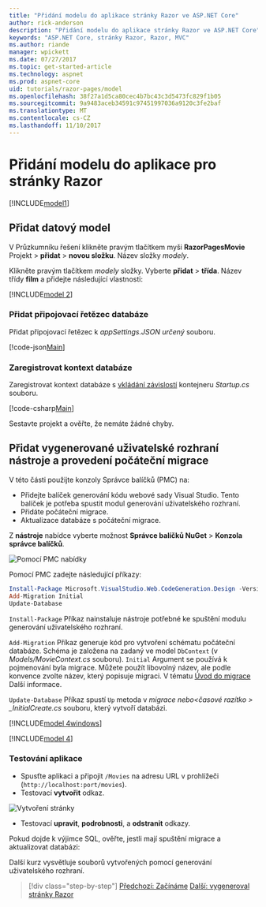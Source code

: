 ```yaml
---
title: "Přidání modelu do aplikace stránky Razor ve ASP.NET Core"
author: rick-anderson
description: "Přidání modelu do aplikace stránky Razor ve ASP.NET Core"
keywords: "ASP.NET Core, stránky Razor, Razor, MVC"
ms.author: riande
manager: wpickett
ms.date: 07/27/2017
ms.topic: get-started-article
ms.technology: aspnet
ms.prod: aspnet-core
uid: tutorials/razor-pages/model
ms.openlocfilehash: 38f27a1d5ca80cec4b7bc43c3d5473fc829f1b05
ms.sourcegitcommit: 9a9483aceb34591c97451997036a9120c3fe2baf
ms.translationtype: MT
ms.contentlocale: cs-CZ
ms.lasthandoff: 11/10/2017
---
```

# <a name="adding-a-model-to-a-razor-pages-app"></a>Přidání modelu do aplikace pro stránky Razor

[!INCLUDE[model1](../../includes/RP/model1.md)]

## <a name="add-a-data-model"></a>Přidat datový model

V Průzkumníku řešení klikněte pravým tlačítkem myši **RazorPagesMovie** Projekt > **přidat** > **novou složku**. Název složky *modely*.

Klikněte pravým tlačítkem *modely* složky. Vyberte **přidat** > **třída**. Název třídy **film** a přidejte následující vlastnosti:

[!INCLUDE[model 2](../../includes/RP/model2.md)]

<a name="cs"></a>
### <a name="add-a-database-connection-string"></a>Přidat připojovací řetězec databáze

Přidat připojovací řetězec k *appSettings.JSON určený* souboru.

[!code-json[Main](../../tutorials/razor-pages/razor-pages-start/sample/RazorPagesMovie/appsettings.json?highlight=8-10)]

<a name="reg"></a>
###  <a name="register-the-database-context"></a>Zaregistrovat kontext databáze

Zaregistrovat kontext databáze s [vkládání závislostí](xref:fundamentals/dependency-injection) kontejneru *Startup.cs* souboru.

[!code-csharp[Main](../../tutorials/razor-pages/razor-pages-start/sample/RazorPagesMovie/Startup.cs?name=snippet_ConfigureServices&highlight=3-6)]

Sestavte projekt a ověřte, že nemáte žádné chyby.

<a name="pmc"></a>
## <a name="add-scaffold-tooling-and-perform-initial-migration"></a>Přidat vygenerované uživatelské rozhraní nástroje a provedení počáteční migrace

V této části použijte konzoly Správce balíčků (PMC) na:

* Přidejte balíček generování kódu webové sady Visual Studio. Tento balíček je potřeba spustit modul generování uživatelského rozhraní.
* Přidáte počáteční migrace.
* Aktualizace databáze s počáteční migrace.

Z **nástroje** nabídce vyberte možnost **Správce balíčků NuGet** > **Konzola správce balíčků**.

  ![Pomocí PMC nabídky](../first-mvc-app/adding-model/_static/pmc.png)

Pomocí PMC zadejte následující příkazy:

```powershell
Install-Package Microsoft.VisualStudio.Web.CodeGeneration.Design -Version 2.0.0
Add-Migration Initial
Update-Database
```

`Install-Package` Příkaz nainstaluje nástroje potřebné ke spuštění modulu generování uživatelského rozhraní.

`Add-Migration` Příkaz generuje kód pro vytvoření schématu počáteční databáze. Schéma je založena na zadaný ve model `DbContext` (v *Models/MovieContext.cs* souboru). `Initial` Argument se používá k pojmenování byla migrace. Můžete použít libovolný název, ale podle konvence zvolte název, který popisuje migraci. V tématu [Úvod do migrace](xref:data/ef-mvc/migrations#introduction-to-migrations) Další informace.

`Update-Database` Příkaz spustí `Up` metoda v *migrace nebo\<časové razítko > _InitialCreate.cs* souboru, který vytvoří databázi.

[!INCLUDE[model 4windows](../../includes/RP/model4Win.md)]

[!INCLUDE[model 4](../../includes/RP/model4tbl.md)]

<a name="test"></a>
### <a name="test-the-app"></a>Testování aplikace

* Spusťte aplikaci a připojit `/Movies` na adresu URL v prohlížeči (`http://localhost:port/movies`).
* Testovací **vytvořit** odkaz.

 ![Vytvoření stránky](../../tutorials/razor-pages/model/_static/conan.png)

<a name="scaffold"></a>

* Testovací **upravit**, **podrobnosti**, a **odstranit** odkazy.

Pokud dojde k výjimce SQL, ověřte, jestli mají spuštění migrace a aktualizovat databázi:

Další kurz vysvětluje souborů vytvořených pomocí generování uživatelského rozhraní.

>[!div class="step-by-step"]
[Předchozí: Začínáme](xref:tutorials/razor-pages/razor-pages-start)
[Další: vygeneroval stránky Razor](xref:tutorials/razor-pages/page)    
